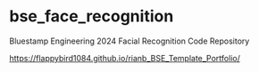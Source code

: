 # bse_face_recognition
Bluestamp Engineering 2024 Facial Recognition Code Repository

https://flappybird1084.github.io/rianb_BSE_Template_Portfolio/
